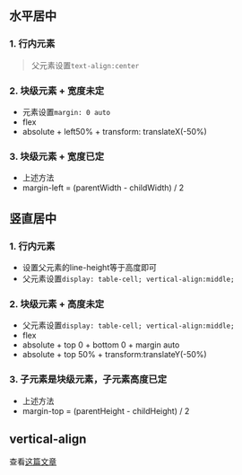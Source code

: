 ## 水平居中

### 1. 行内元素

> 父元素设置`text-align:center`

### 2. 块级元素 + 宽度未定

* 元素设置`margin: 0 auto`
* flex
* absolute + left50% + transform: translateX(-50%)

### 3. 块级元素 + 宽度已定

* 上述方法
* margin-left = (parentWidth - childWidth) / 2


## 竖直居中

### 1. 行内元素

* 设置父元素的line-height等于高度即可
* 父元素设置`display: table-cell; vertical-align:middle;`

### 2. 块级元素 + 高度未定

* 父元素设置`display: table-cell; vertical-align:middle;`
* flex
* absolute + top 0 + bottom 0 + margin auto
* absolute + top 50% + transform:translateY(-50%)

### 3. 子元素是块级元素，子元素高度已定

* 上述方法
* margin-top = (parentHeight - childHeight) / 2

## vertical-align

查看[这篇文章](https://www.cnblogs.com/starof/p/4512284.html)